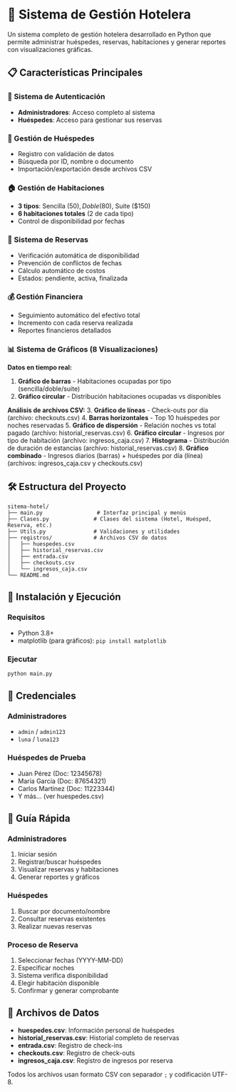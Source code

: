 # 🏨 Sistema de Gestión Hotelera

Un sistema completo de gestión hotelera desarrollado en Python que permite administrar huéspedes, reservas, habitaciones y generar reportes con visualizaciones gráficas.

## 📋 Características Principales

### 🔐 Sistema de Autenticación
- **Administradores**: Acceso completo al sistema
- **Huéspedes**: Acceso para gestionar sus reservas

### 👥 Gestión de Huéspedes
- Registro con validación de datos
- Búsqueda por ID, nombre o documento
- Importación/exportación desde archivos CSV

### 🏠 Gestión de Habitaciones
- **3 tipos**: Sencilla ($50), Doble ($80), Suite ($150)
- **6 habitaciones totales** (2 de cada tipo)
- Control de disponibilidad por fechas

### 📅 Sistema de Reservas
- Verificación automática de disponibilidad
- Prevención de conflictos de fechas
- Cálculo automático de costos
- Estados: pendiente, activa, finalizada

### 💰 Gestión Financiera
- Seguimiento automático del efectivo total
- Incremento con cada reserva realizada
- Reportes financieros detallados

### 📊 Sistema de Gráficos (8 Visualizaciones)

**Datos en tiempo real:**
1. **Gráfico de barras** - Habitaciones ocupadas por tipo (sencilla/doble/suite)
2. **Gráfico circular** - Distribución habitaciones ocupadas vs disponibles

**Análisis de archivos CSV:**
3. **Gráfico de líneas** - Check-outs por día (archivo: checkouts.csv)
4. **Barras horizontales** - Top 10 huéspedes por noches reservadas
5. **Gráfico de dispersión** - Relación noches vs total pagado (archivo: historial_reservas.csv)
6. **Gráfico circular** - Ingresos por tipo de habitación (archivo: ingresos_caja.csv)
7. **Histograma** - Distribución de duración de estancias (archivo: historial_reservas.csv)
8. **Gráfico combinado** - Ingresos diarios (barras) + huéspedes por día (línea) (archivos: ingresos_caja.csv y checkouts.csv)

## 🛠️ Estructura del Proyecto

```
sitema-hotel/
├── main.py                 # Interfaz principal y menús
├── Clases.py              # Clases del sistema (Hotel, Huésped, Reserva, etc.)
├── Utils.py               # Validaciones y utilidades
├── registros/             # Archivos CSV de datos
│   ├── huespedes.csv
│   ├── historial_reservas.csv
│   ├── entrada.csv
│   ├── checkouts.csv
│   └── ingresos_caja.csv
└── README.md
```

## 🚀 Instalación y Ejecución

### Requisitos
- Python 3.8+
- matplotlib (para gráficos): `pip install matplotlib`

### Ejecutar
```bash
python main.py
```

## 🔑 Credenciales

### Administradores
- `admin` / `admin123`
- `luna` / `luna123`

### Huéspedes de Prueba
- Juan Pérez (Doc: 12345678)
- María García (Doc: 87654321)
- Carlos Martínez (Doc: 11223344)
- Y más... (ver huespedes.csv)

## 📱 Guía Rápida

### Administradores
1. Iniciar sesión
2. Registrar/buscar huéspedes
3. Visualizar reservas y habitaciones
4. Generar reportes y gráficos

### Huéspedes
1. Buscar por documento/nombre
2. Consultar reservas existentes
3. Realizar nuevas reservas

### Proceso de Reserva
1. Seleccionar fechas (YYYY-MM-DD)
2. Especificar noches
3. Sistema verifica disponibilidad
4. Elegir habitación disponible
5. Confirmar y generar comprobante

## 💾 Archivos de Datos
- **huespedes.csv**: Información personal de huéspedes
- **historial_reservas.csv**: Historial completo de reservas
- **entrada.csv**: Registro de check-ins
- **checkouts.csv**: Registro de check-outs
- **ingresos_caja.csv**: Registro de ingresos por reserva

Todos los archivos usan formato CSV con separador `;` y codificación UTF-8.
